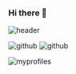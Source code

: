 ### Hi there 👋
![header](https://capsule-render.vercel.app/api?text=Hello%World!&fontColor=d6ace6)

![github](https://img.shields.io/badge/GitHub-100000?style=for-the-badge&logo=github&logoColor=white)
![github](https://img.shields.io/badge/Notion-000000?style=for-the-badge&logo=notion&logoColor=white)

![myprofiles](https://github-readme-stats.vercel.app/api?username=parkhayarn&theme=red-blue)




